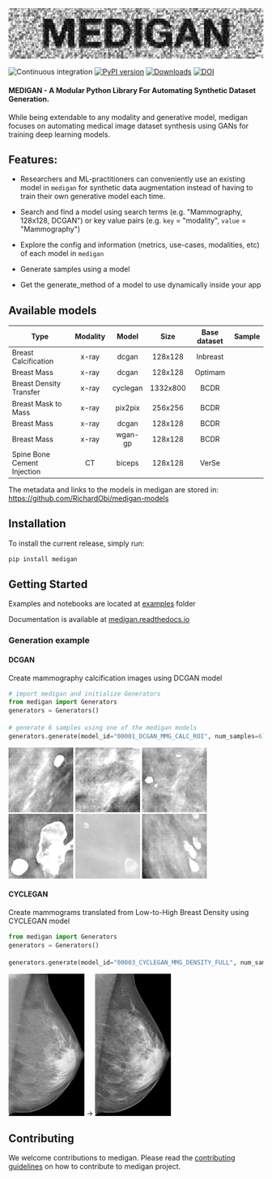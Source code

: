 <!-- # MEDIGAN -->
<!-- ![medigan](medigan_logo_1.png) -->
![medigan](docs/source/_static/medigan_logo.png)

![Continuous integration](https://github.com/RichardObi/medigan/actions/workflows/python-ci.yml/badge.svg)
[![PyPI version](https://badge.fury.io/py/medigan.svg)](https://badge.fury.io/py/medigan)
[![Downloads](https://img.shields.io/pypi/dm/medigan)](https://img.shields.io/pypi/dm/medigan)
[![DOI](https://zenodo.org/badge/DOI/10.5281/zenodo.6327625.svg)](https://doi.org/10.5281/zenodo.6327625)


#### MEDIGAN - A Modular Python Library For Automating Synthetic Dataset Generation.

While being extendable to any modality and generative model, medigan focuses on automating medical image dataset synthesis using GANs for training deep learning models.

## Features:

- Researchers and ML-practitioners can conveniently use an existing model in `medigan` for synthetic data augmentation instead of having to train their own generative model each time.

- Search and find a model using search terms (e.g. "Mammography, 128x128, DCGAN") or key value pairs (e.g. `key` = "modality", `value` = "Mammography")

- Explore the config and information (metrics, use-cases, modalities, etc) of each model in `medigan`

- Generate samples using a model

- Get the generate_method of a model to use dynamically inside your app

## Available models

| Type                        | Modality |     Model     |   Size   | Base dataset | Sample |
|-----------------------------|:--------:|:-------------:|:--------:|:------------:|:------:|
| Breast Calcification        |   x-ray  |     dcgan     |  128x128 |   Inbreast   |        |
| Breast Mass                 |   x-ray  |     dcgan     |  128x128 |    Optimam   |        |
| Breast Density Transfer     |   x-ray  |    cyclegan   | 1332x800 |     BCDR     |        |
| Breast Mask to Mass         |   x-ray  |    pix2pix    |  256x256 |     BCDR     |        |
| Breast Mass                 |   x-ray  |     dcgan     |  128x128 |     BCDR     |        |
| Breast Mass                 |   x-ray  |    wgan-gp    |  128x128 |     BCDR     |        |
| Spine Bone Cement Injection |    CT    |    biceps     |  128x128 |     VerSe    |        |

The metadata and links to the models in medigan are stored in: https://github.com/RichardObi/medigan-models

## Installation
To install the current release, simply run:
```python
pip install medigan
```

## Getting Started
Examples and notebooks are located at [examples](examples) folder

Documentation is available at [medigan.readthedocs.io](https://medigan.readthedocs.io/en/latest/)



### Generation example
#### DCGAN 
Create mammography calcification images using DCGAN model
```python
# import medigan and initialize Generators
from medigan import Generators
generators = Generators()

# generate 6 samples using one of the medigan models
generators.generate(model_id="00001_DCGAN_MMG_CALC_ROI", num_samples=6)
```
![sample](docs/source/_static/samples/dcgan/gan_sample_1.png)
![sample](docs/source/_static/samples/dcgan/gan_sample_2.png)
![sample](docs/source/_static/samples/dcgan/gan_sample_3.png)
![sample](docs/source/_static/samples/dcgan/gan_sample_4.png)
![sample](docs/source/_static/samples/dcgan/3.png)
![sample](docs/source/_static/samples/dcgan/gan_sample_5.png)


#### CYCLEGAN 
Create mammograms translated from Low-to-High Breast Density using CYCLEGAN model
```python
from medigan import Generators
generators = Generators()

generators.generate(model_id="00003_CYCLEGAN_MMG_DENSITY_FULL", num_samples=1)
```
![sample](docs/source/_static/samples/cyclegan/sample_image_5_low.png)
&rarr;
![sample](docs/source/_static/samples/cyclegan/sample_image_5_high.png)
## Contributing
We welcome contributions to medigan. Please read the [contributing guidelines](CONTRIBUTING.md) on how to contribute to medigan project.
